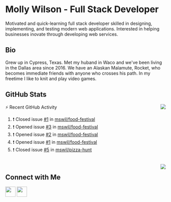 # Molly Wilson - Full Stack Developer
Motivated and quick-learning full stack developer skilled in designing, implementing, and testing modern web applications. Interested in helping businesses inovate through developing web services.

## Bio
Grew up in Cypress, Texas. Met my huband in Waco and we've been living in the Dallas area since 2016. We have an Alaskan Malamute, Rocket, who becomes immediate friends with anyone who crosses his path. In my freetime I like to knit and play video games. 

## GitHub Stats

<img align="right" src="https://github-readme-stats.vercel.app/api?username=mswil&show_icons=true&theme=tokyonight"/>

⚡ Recent GitHub Activity
<!--START_SECTION:activity-->
1. ❗️ Closed issue [#1](https://github.com/mswil/food-festival/issues/1) in [mswil/food-festival](https://github.com/mswil/food-festival)
2. ❗️ Opened issue [#3](https://github.com/mswil/food-festival/issues/3) in [mswil/food-festival](https://github.com/mswil/food-festival)
3. ❗️ Opened issue [#2](https://github.com/mswil/food-festival/issues/2) in [mswil/food-festival](https://github.com/mswil/food-festival)
4. ❗️ Opened issue [#1](https://github.com/mswil/food-festival/issues/1) in [mswil/food-festival](https://github.com/mswil/food-festival)
5. ❗️ Closed issue [#5](https://github.com/mswil/pizza-hunt/issues/5) in [mswil/pizza-hunt](https://github.com/mswil/pizza-hunt)
<!--END_SECTION:activity-->

<br>

<img align="right" src="https://github-readme-stats.vercel.app/api/top-langs/?username=mswil&layout=compact&theme=tokyonight"/>

## Connect with Me

[<img height="32" width="32" src="https://cdn.jsdelivr.net/npm/simple-icons@v5/icons/linkedin.svg" />](https://www.linkedin.com/in/molly-wilson-b55589206/)
[<img height="32" width="32" src="https://cdn.jsdelivr.net/npm/simple-icons@v5/icons/maildotru.svg" />](mailto:molly_wilson1@outlook.com)
